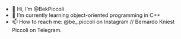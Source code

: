 - 👋 Hi, I’m @BekPiccoli
- 🌱 I’m currently learning object-oriented programming in C++
- 📫 How to reach me: @be_.piccoli on Instagram // Bernardo Kniest Piccoli on Telegram.

<!---
BekPiccoli/BekPiccoli is a ✨ special ✨ repository because its `README.md` (this file) appears on your GitHub profile.
You can click the Preview link to take a look at your changes.
--->
